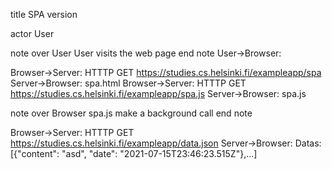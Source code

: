 title SPA version

actor User

note over User
User visits the web page
end note
User->Browser:

Browser->Server: HTTTP GET https://studies.cs.helsinki.fi/exampleapp/spa
Server->Browser: spa.html
Browser->Server: HTTTP GET https://studies.cs.helsinki.fi/exampleapp/spa.js
Server->Browser: spa.js

note over Browser
spa.js make a background call
end note

Browser->Server: HTTTP GET https://studies.cs.helsinki.fi/exampleapp/data.json
Server->Browser: Datas: [{"content": "asd", "date": "2021-07-15T23:46:23.515Z"},...]

